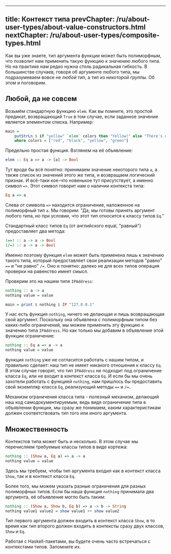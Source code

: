----
title: Контекст типа
prevChapter: /ru/about-user-types/about-value-constructors.html
nextChapter: /ru/about-user-types/composite-types.html
----

Как вы уже знаете, тип аргумента функции может быть полиморфным, что позволит нам применить такую функцию к значению любого типа. Но на практике нам редко нужна столь радикальная гибкость. В большинстве случаев, говоря об аргументе любого типа, мы подразумеваем вовсе не *любой* тип, а тип из *некоторой группы*. Об этом и поговорим.

## Любой, да не совсем

Возьмём стандартную функцию `elem`. Как вы помните, это простой предикат, возвращающий `True` в том случае, если заданное значение является элементом списка. Например:

```haskell
main =
    putStrLn $ if "yellow" `elem` colors then "Yellow!" else "There's no yellow."
    where colors = ["red", "black", "yellow", "green"]
```

Предельно простая функция. Взглянем на её объявление:

```haskell
elem :: Eq a => a -> [a] -> Bool
```

Тут вроде бы всё понятно: принимаем значение некоторого типа `a`, а также список из значений этого же типа, и возвращаем логический признак. И всё-таки кое-что новенькое тут присутствует, а именно символ `=>`. Этот символ говорит нам о наличии контекста типа:

```haskell
Eq a => a
```

Слева от символа `=>` находится ограничение, наложенное на полиморфный тип `a`. Мы говорим: "Да, мы готовы принять аргумент любого типа, но при условии, что этот тип относится к классу типов `Eq`."

Стандартный класс типов `Eq` (от английского equal, "равный") предоставляет два метода:

```haskell
(==) :: a -> a -> Bool
(/=) :: a -> a -> Bool
```

Именно поэтому функция `elem` может быть применена лишь к значению такого типа, который предоставляет свои реализации методов "равно" `==` и "не равно" `/=`. Оно и понятно: далеко не для всех типов операция проверки на равенство имеет смысл.

Проверим это на нашем типе `IPAddress`:

```haskell
nothing :: a -> a
nothing value = value

main = print $ nothing $ IP "127.0.0.1"
```

У нас есть функция `nothing`, ничего не делающая и лишь возвращающая свой аргумент. Поскольку она объявлена с полиморфным типом без каких-либо ограничений, мы можем применить эту функцию к значению типа `IPAddress`. Но как только мы добавим в объявление этой функции ограничение:

```haskell
nothing :: Eq a => a -> a
nothing value = value
```

функция `nothing` уже не согласится работать с нашим типом, и правильно сделает: наш тип не имеет никакого отношения к классу `Eq`. В этом случае говорят, что тип `IPAddress` не подходит под ограничение класса `Eq`, или не входит в контекст класса `Eq`. И если бы мы очень захотели работать с функцией `nothing`, нам пришлось бы предоставить свой экземпляр класса `Eq`, реализующий методы `==` и `/=`.

Механизм ограничения класса типа - полезный механизм, делающий наш код самодокументируемым, ведь видя ограничение типа в объявлении функции, мы сразу же понимаем, каким характеристикам должен соответствовать тип того или иного аргумента.

## Множественность

Контекстов типа может быть и несколько. В этом случае мы перечисляем требуемые классы типов в виде кортежа:

```haskell
nothing :: (Show a, Eq a) => a -> a
nothing value = value
```

Здесь мы требуем, чтобы тип аргумента входил как в контекст класса `Show`, так и в контекст класса `Eq`.

Более того, мы можем указать разные ограничения для разных полиморфных типов. Если бы наша функция `nothing` принимала два аргумента, её объявление могло быть таким:

```haskell
nothing :: (Show a, Show b, Eq b) => a -> b -> String
nothing value1 value2 = show value1 ++ show value2
```

Тип первого аргумента должен входить в контекст класса `Show`, в то время как тип второго должен входить в контексты сразу двух классов, `Show` и `Eq`.

Работая с Haskell-пакетами, вы будете очень часто встречаться с контекстами типов. Запомните их.

